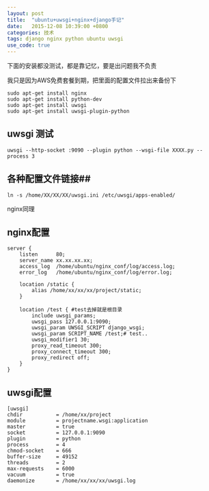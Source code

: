 ```yaml
---
layout: post
title:  "ubuntu+uwsgi+nginx+django手记"
date:   2015-12-08 10:39:00 +0800
categories: 技术
tags: django nginx python ubuntu uwsgi
use_code: true
---
```

下面的安装都没测试，都是靠记忆，要是出问题我不负责

我只是因为AWS免费套餐到期，把里面的配置文件拉出来备份下


    sudo apt-get install nginx
    sudo apt-get install python-dev
    sudo apt-get install uwsgi
    sudo apt-get install uwsgi-plugin-python

## uwsgi 测试

    uwsgi --http-socket :9090 --plugin python --wsgi-file XXXX.py --process 3

## 各种配置文件链接##

    ln -s /home/XX/XX/XX/uwsgi.ini /etc/uwsgi/apps-enabled/
nginx同理

## nginx配置

    server {
        listen      80;
        server_name xx.xx.xx.xx;
        access_log  /home/ubuntu/nginx_conf/log/access.log;
        error_log   /home/ubuntu/nginx_conf/log/error.log;

        location /static {
            alias /home/xx/xx/xx/project/static;
        }

        location /test { #test去掉就是根目录
            include uwsgi_params;
            uwsgi_pass 127.0.0.1:9090;
            uwsgi_param UWSGI_SCRIPT django_wsgi;
            uwsgi_param SCRIPT_NAME /test;# test..
            uwsgi_modifier1 30;
            proxy_read_timeout 300;
            proxy_connect_timeout 300;
            proxy_redirect off;
        }
    }


## uwsgi配置

    [uwsgi]
    chdir           = /home/xx/project
    module          = projectname.wsgi:application
    master          = true
    socket          = 127.0.0.1:9090
    plugin          = python
    process         = 4
    chmod-socket    = 666
    buffer-size     = 49152
    threads         = 2
    max-requests    = 6000
    vacuum          = true
    daemonize       = /home/xx/xx/xx/uwsgi.log
 
